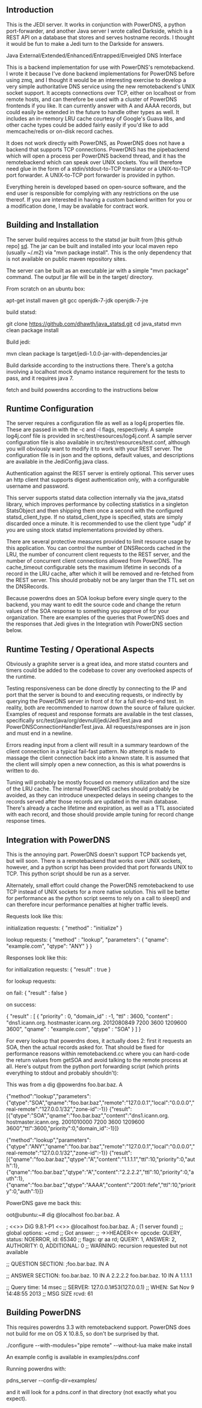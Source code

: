 Introduction
------------

This is the JEDI server.  It works in conjunction with PowerDNS, a python port-forwarder,
and another Java server I wrote called Darkside, which is a REST API on a database that stores
and serves hostname records.  I thought it would be fun to make a Jedi turn to the Darkside
for answers.

Java
External/Extended/Enhanced/Entrapped/Enveigled
DNS
Interface


This is a backend implementation for use with PowerDNS's remotebackend.
I wrote it because I've done backend implementations for PowerDNS before using
zmq, and I thought it would be an interesting exercise to develop a very simple
authoritative DNS service using the new remotebackend's UNIX socket support.
It accepts connections over TCP, either on localhost or from remote hosts,
and can therefore be used with a cluster of PowerDNS frontends if you like.
It can currently answer with A and AAAA records, but could easily be extended
in the future to handle other types as well.  It includes an in-memory LRU
cache courtesy of Google's Guava libs, and other cache types could be added
fairly easily if you'd like to add memcache/redis or on-disk record caches.

It does not work directly with PowerDNS, as PowerDNS does not have a backend
that supports TCP connections.  PowerDNS has the pipebackend which will open a process
per PowerDNS backend thread, and it has the remotebackend which can speak over
UNIX sockets.  You will therefore need glue in the form of a stdin/stdout-to-TCP
translator or a UNIX-to-TCP port forwarder.  A UNIX-to-TCP port forwarder is provided
in python.

Everything herein is developed based on open-source software, and the end user 
is responsible for complying with any restrictions on the use thereof.  If you
are interested in having a custom backend written for you or a modification 
done, I may be available for contract work.

Building and Installation
-------------------------

The server build requires access to the statsd jar built from [this github repo] [sd].
The jar can be built and installed into your local maven repo (usually ~/.m2) via
"mvn package install".  This is the only dependency that is not available on public
maven repository sites.

The server can be built as an executable jar with a simple "mvn package" command.
The output jar file will be in the target/ directory.

  [sd]: http://www.github.com/dhawth/java_statsd

From scratch on an ubuntu box:

apt-get install maven git gcc openjdk-7-jdk openjdk-7-jre

build statsd:

git clone https://github.com/dhawth/java_statsd.git
cd java_statsd
mvn clean package install

Build jedi:

mvn clean package
ls target/jedi-1.0.0-jar-with-dependencies.jar

Build darkside according to the instructions there.  There's a gotcha involving a localhost
mock dynamo instance requirement for the tests to pass, and it requires java 7.

fetch and build powerdns according to the instructions below

Runtime Configuration
---------------------

The server requires a configuration file as well as a log4j properties file.  These
are passed in with the -c and -l flags, respectively.  A sample log4j.conf file is
provided in src/test/resources/log4j.conf.  A sample server configuration file is also
available in src/test/resources/test.conf, although you will obviously want to
modify it to work with your REST server.  The configuration file is in json and the
options, default values, and descriptions are available in the JediConfig.java class.

Authentication against the REST server is entirely optional.  This server uses an
http client that supports digest authentication only, with a configurable username
and password.

This server supports statsd data collection internally via the java_statsd library,
which improves performance by collecting statistics in a singleton StatsObject and then
shipping them once a second with the configured statsd_client_type.  If no statsd_client_type
is specified, stats are simply discarded once a minute.  It is recommended to use
the client type "udp" if you are using stock statsd implementations provided by others.

There are several protective measures provided to limit resource usage by this application.
You can control the number of DNSRecords cached in the LRU, the number of concurrent client
requests to the REST server, and the number of concurrent client connections allowed from
PowerDNS.  The cache_timeout configurable sets the maximum lifetime in seconds of a record
in the LRU cache, after which it will be removed and re-fetched from the REST server.  This
should probably not be any larger than the TTL set on the DNSRecords.

Because powerdns does an SOA lookup before every single query to the backend, you may
want to edit the source code and change the return values of the SOA response to something
you approve of for your organization.  There are examples of the queries that PowerDNS
does and the responses that Jedi gives in the Integration wtih PowerDNS section below.

Runtime Testing / Operational Aspects
-------------------------------------

Obviously a graphite server is a great idea, and more statsd counters and timers could be
added to the codebase to cover any overlooked aspects of the runtime.

Testing responsiveness can be done directly by connecting to the IP and port that the
server is bound to and executing requests, or indirectly by querying the PowerDNS server
in front of it for a full end-to-end test.  In reality, both are recommended to narrow down
the source of failure quicker.  Examples of request and response formats are available in
the test classes, specifically src/test/java/org/devnull/jedi/JediTest.java and
PowerDNSConnectionHandlerTest.java.  All requests/responses are in json and must end in a
newline.

Errors reading input from a client will result in a summary teardown of the client connection
in a typical fail-fast pattern.  No attempt is made to massage the client connection back into
a known state.  It is assumed that the client will simply open a new connection, as this is
what powerdns is written to do.

Tuning will probably be mostly focused on memory utilization and the size of the LRU cache.
The internal PowerDNS caches should probably be avoided, as they can introduce unexpected delays
in seeing changes to the records served after those records are updated in the main database.
There's already a cache lifetime and expiration, as well as a TTL associated with each record,
and those should provide ample tuning for record change response times.

Integration with PowerDNS
-------------------------

This is the annoying part.  PowerDNS doesn't support TCP backends yet, but will soon.  There is
a remotebackend that works over UNIX sockets, however, and a python script has been provided that
port forwards UNIX to TCP.  This python script should be run as a server.

Alternately, small effort could change the PowerDNS remotebackend to use TCP instead of UNIX sockets
for a more native solution.  This will be better for performance as the python script seems to rely
on a call to sleep() and can therefore incur performance penalties at higher traffic levels.

Requests look like this:

initialization requests: { "method" : "initialize" }

lookup requests:
{
    "method" : "lookup",
    "parameters": {
	"qname": "example.com",
	"qtype": "ANY"
    }
}

Responses look like this:

for initialization requests: { "result" : true }

for lookup requests:

on fail: { "result" : false }

on success:

{
   "result" : [
      {
         "priority" : 0,
         "domain_id" : -1,
         "ttl" : 3600,
         "content" : "dns1.icann.org. hostmaster.icann.org. 2012080849 7200 3600 1209600 3600",
         "qname" : "example.com",
         "qtype" : "SOA"
      }
   ]
}

For every lookup that powerdns does, it actually does 2:  first it requests an SOA, then the
actual records asked for.  That should be fixed for performance reasons within remotebackend.cc
where you can hard-code the return values from getSOA and avoid talking to the remote process
at all.  Here's output from the python port forwarding script (which prints everything to stdout 
and probably shouldn't):

This was from a dig @powerdns foo.bar.baz. A

{"method":"lookup","parameters":{"qtype":"SOA","qname":"foo.bar.baz","remote":"127.0.0.1","local":"0.0.0.0","real-remote":"127.0.0.1/32","zone-id":-1}}
{"result":[{"qtype":"SOA","qname":"foo.bar.baz","content":"dns1.icann.org. hostmaster.icann.org. 2001010000 7200 3600 1209600 3600","ttl":3600,"priority":0,"domain_id":-1}]}

{"method":"lookup","parameters":{"qtype":"ANY","qname":"foo.bar.baz","remote":"127.0.0.1","local":"0.0.0.0","real-remote":"127.0.0.1/32","zone-id":-1}}
{"result":[{"qname":"foo.bar.baz","qtype":"A","content":"1.1.1.1","ttl":10,"priority":0,"auth":1},{"qname":"foo.bar.baz","qtype":"A","content":"2.2.2.2","ttl":10,"priority":0,"auth":1},{"qname":"foo.bar.baz","qtype":"AAAA","content":"2001::fefe","ttl":10,"priority":0,"auth":1}]}

PowerDNS gave me back this:

oot@ubuntu:~# dig @localhost foo.bar.baz. A

; <<>> DiG 9.8.1-P1 <<>> @localhost foo.bar.baz. A
; (1 server found)
;; global options: +cmd
;; Got answer:
;; ->>HEADER<<- opcode: QUERY, status: NOERROR, id: 65340
;; flags: qr aa rd; QUERY: 1, ANSWER: 2, AUTHORITY: 0, ADDITIONAL: 0
;; WARNING: recursion requested but not available

;; QUESTION SECTION:
;foo.bar.baz.			IN	A

;; ANSWER SECTION:
foo.bar.baz.		10	IN	A	2.2.2.2
foo.bar.baz.		10	IN	A	1.1.1.1

;; Query time: 14 msec
;; SERVER: 127.0.0.1#53(127.0.0.1)
;; WHEN: Sat Nov  9 14:48:55 2013
;; MSG SIZE  rcvd: 61


Building PowerDNS
-----------------

This requires powerdns 3.3 with remotebackend support.  PowerDNS does not build for me
on OS X 10.8.5, so don't be surprised by that.

./configure --with-modules="pipe remote" --without-lua
make
make install

An example config is available in examples/pdns.conf

Running powerdns with:

pdns_server --config-dir=examples/

and it will look for a pdns.conf in that directory (not exactly what you expect).
